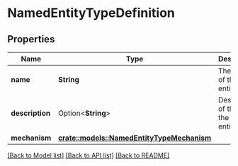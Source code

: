 # NamedEntityTypeDefinition

## Properties

Name | Type | Description | Notes
------------ | ------------- | ------------- | -------------
**name** | **String** | The name of the entity type. | 
**description** | Option<**String**> | Description of the of the named entity type. | [optional]
**mechanism** | [**crate::models::NamedEntityTypeMechanism**](NamedEntityTypeMechanism.md) |  | 

[[Back to Model list]](../README.md#documentation-for-models) [[Back to API list]](../README.md#documentation-for-api-endpoints) [[Back to README]](../README.md)


